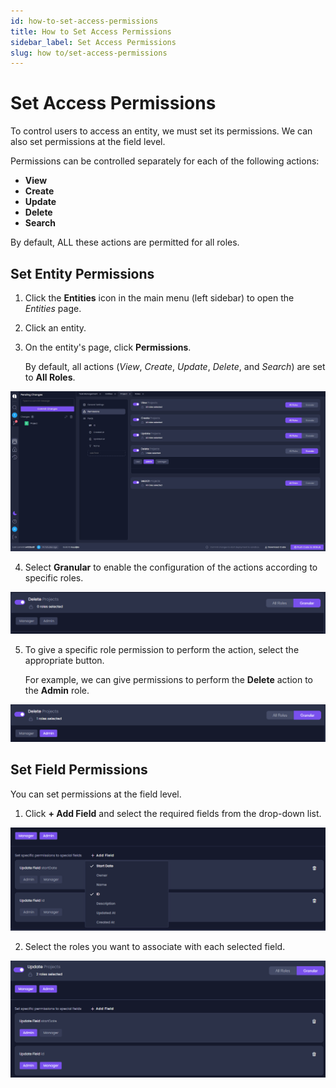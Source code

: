 ```yaml
---
id: how-to-set-access-permissions
title: How to Set Access Permissions
sidebar_label: Set Access Permissions
slug: how to/set-access-permissions
---
```


# Set Access Permissions 

To control users to access an entity, we must set its permissions. We can also set permissions at the field level. 

Permissions can be controlled separately for each of the following actions:

- **View**
- **Create**
- **Update**
- **Delete**
- **Search**

By default, ALL these actions are permitted for all roles.

## Set Entity Permissions

1. Click the **Entities** icon in the main menu (left sidebar) to open the _Entities_ page.
2. Click an entity.
3. On the entity's page, click **Permissions**.

   By default, all actions (_View_, _Create_, _Update_, _Delete_, and _Search_) are set to **All Roles**. 


![](./assets/pic-5.jpg)

4. Select **Granular** to enable the configuration of the actions according to specific roles.


![](./assets/pic-5.2.png)


5. To give a specific role permission to perform the action, select the appropriate button. 

   For example, we can give permissions to perform the **Delete** action to the **Admin** role. 

![](./assets/pic-7.png)


## Set Field Permissions 

You can set permissions at the field level.

 1. Click **+ Add Field** and select the required fields from the drop-down list.


![](./assets/pic-8.png)


2. Select the roles you want to associate with each selected field. 


![](./assets/pic-9.png)

